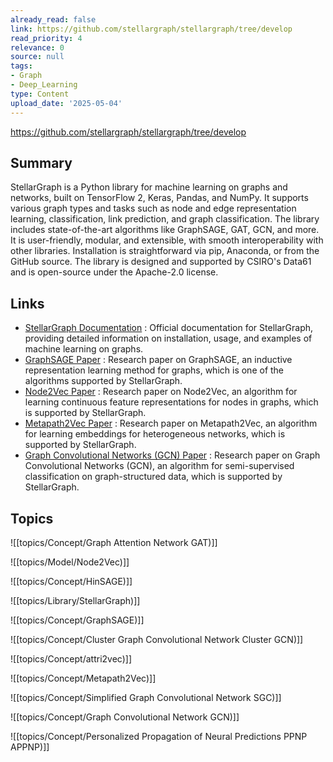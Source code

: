 ```yaml
---
already_read: false
link: https://github.com/stellargraph/stellargraph/tree/develop
read_priority: 4
relevance: 0
source: null
tags:
- Graph
- Deep_Learning
type: Content
upload_date: '2025-05-04'
---
```


https://github.com/stellargraph/stellargraph/tree/develop
## Summary

StellarGraph is a Python library for machine learning on graphs and networks, built on TensorFlow 2, Keras, Pandas, and NumPy. It supports various graph types and tasks such as node and edge representation learning, classification, link prediction, and graph classification. The library includes state-of-the-art algorithms like GraphSAGE, GAT, GCN, and more. It is user-friendly, modular, and extensible, with smooth interoperability with other libraries. Installation is straightforward via pip, Anaconda, or from the GitHub source. The library is designed and supported by CSIRO's Data61 and is open-source under the Apache-2.0 license.
## Links

- [StellarGraph Documentation](https://stellargraph.readthedocs.io) : Official documentation for StellarGraph, providing detailed information on installation, usage, and examples of machine learning on graphs.
- [GraphSAGE Paper](https://arxiv.org/pdf/1706.02216.pdf) : Research paper on GraphSAGE, an inductive representation learning method for graphs, which is one of the algorithms supported by StellarGraph.
- [Node2Vec Paper](https://arxiv.org/pdf/1412.6575.pdf) : Research paper on Node2Vec, an algorithm for learning continuous feature representations for nodes in graphs, which is supported by StellarGraph.
- [Metapath2Vec Paper](https://ericdongyx.github.io/metapath2vec/m2v.html) : Research paper on Metapath2Vec, an algorithm for learning embeddings for heterogeneous networks, which is supported by StellarGraph.
- [Graph Convolutional Networks (GCN) Paper](https://arxiv.org/abs/1609.02907) : Research paper on Graph Convolutional Networks (GCN), an algorithm for semi-supervised classification on graph-structured data, which is supported by StellarGraph.

## Topics

![[topics/Concept/Graph Attention Network GAT)]]

![[topics/Model/Node2Vec)]]

![[topics/Concept/HinSAGE)]]

![[topics/Library/StellarGraph)]]

![[topics/Concept/GraphSAGE)]]

![[topics/Concept/Cluster Graph Convolutional Network Cluster GCN)]]

![[topics/Concept/attri2vec)]]

![[topics/Concept/Metapath2Vec)]]

![[topics/Concept/Simplified Graph Convolutional Network SGC)]]

![[topics/Concept/Graph Convolutional Network GCN)]]

![[topics/Concept/Personalized Propagation of Neural Predictions PPNP APPNP)]]